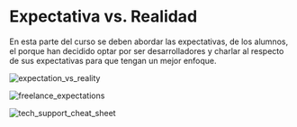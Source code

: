 # Expectativa vs. Realidad

En esta parte del curso se deben abordar las expectativas, de los alumnos, el porque han decidido optar por ser desarrolladores y charlar al respecto de sus expectativas para que tengan un mejor enfoque.

![expectation_vs_reality](https://www.kdnuggets.com/wp-content/uploads/expectation_vs_reality.png)

![freelance_expectations](https://media0ch-a.akamaihd.net/96/79/ad5eacff4327e1276db81e42e1271d3a.jpg)

![tech_support_cheat_sheet](https://imgs.xkcd.com/comics/tech_support_cheat_sheet.png)